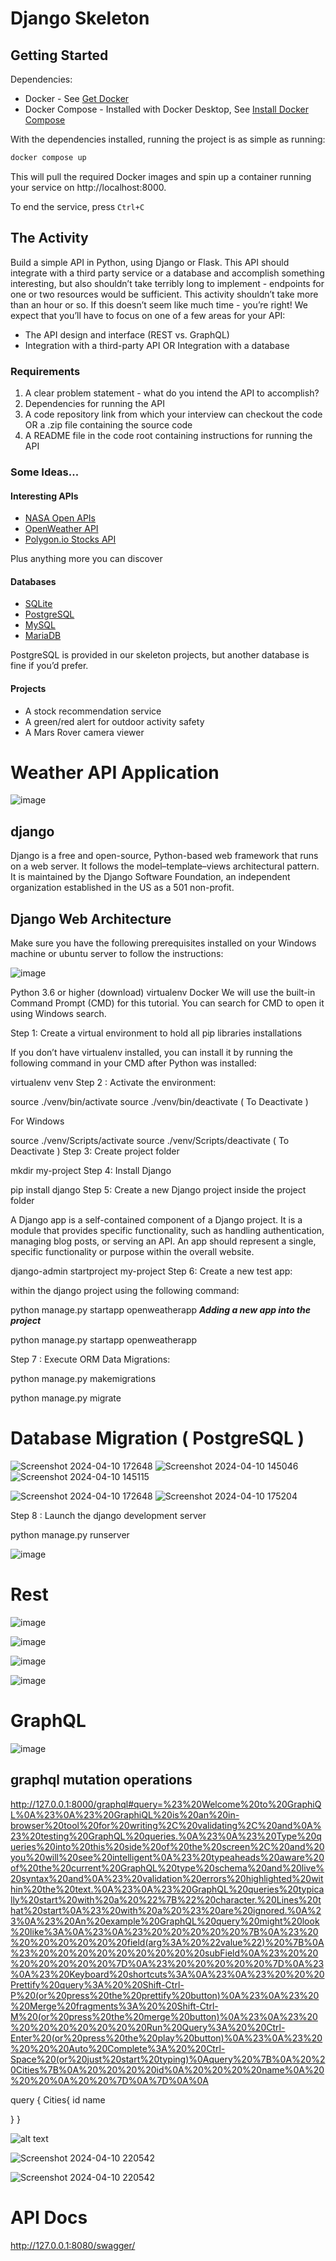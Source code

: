 # Django Skeleton

## Getting Started
Dependencies:
* Docker - See [Get Docker](https://docs.docker.com/get-docker/)
* Docker Compose - Installed with Docker Desktop, See [Install Docker Compose](https://docs.docker.com/compose/install/)

With the dependencies installed, running the project is as simple as running:
```bash
docker compose up
```

This will pull the required Docker images and spin up a container running your service on http://localhost:8000.

To end the service, press `Ctrl+C`

## The Activity
Build a simple API in Python, using Django or Flask. This API should integrate with a third party service or a database and accomplish something interesting, but also shouldn’t take terribly long to implement - endpoints for one or two resources would be sufficient. This activity shouldn’t take more than an hour or so. If this doesn’t seem like much time - you’re right! We expect that you’ll have to focus on one of a few areas for your API:
* The API design and interface (REST vs. GraphQL)
* Integration with a third-party API OR Integration with a database

### Requirements
1. A clear problem statement - what do you intend the API to accomplish?
2. Dependencies for running the API
3. A code repository link from which your interview can checkout the code OR a .zip file containing the source code
4. A README file in the code root containing instructions for running the API

### Some Ideas...
#### Interesting APIs
* [NASA Open APIs](https://api.nasa.gov/index.html)
* [OpenWeather API](https://openweathermap.org/api)
* [Polygon.io Stocks API](https://polygon.io/)

Plus anything more you can discover
#### Databases
* [SQLite](https://www.sqlite.org/index.html)
* [PostgreSQL](https://www.postgresql.org/)
* [MySQL](https://www.mysql.com/)
* [MariaDB](https://mariadb.org/)

PostgreSQL is provided in our skeleton projects, but another database is fine if you’d prefer.
#### Projects
* A stock recommendation service
* A green/red alert for outdoor activity safety
* A Mars Rover camera viewer


# Weather API Application

![image](https://github.com/joelwembo/django_quick_start_docker_2024/assets/19718580/84acea2b-0b17-49ff-9d8f-5695cd7e065c)


## django
Django is a free and open-source, Python-based web framework that runs on a web server. It follows the model–template–views architectural pattern. It is maintained by the Django Software Foundation, an independent organization established in the US as a 501 non-profit.


## Django Web Architecture
Make sure you have the following prerequisites installed on your Windows machine or ubuntu server to follow the instructions:

![image](https://github.com/joelwembo/django_quick_start_docker_2024/assets/19718580/d929b870-92ad-47ed-87aa-523e2c31b406)


Python 3.6 or higher (download)
virtualenv
Docker
We will use the built-in Command Prompt (CMD) for this tutorial. You can search for CMD to open it using Windows search.

Step 1: Create a virtual environment to hold all pip libraries installations

If you don’t have virtualenv installed, you can install it by running the following command in your CMD after Python was installed:

virtualenv venv
Step 2 : Activate the environment:

source ./venv/bin/activate
source ./venv/bin/deactivate ( To Deactivate )

For Windows

source ./venv/Scripts/activate
source ./venv/Scripts/deactivate ( To Deactivate )
Step 3: Create project folder

mkdir my-project
Step 4: Install Django

pip install django
Step 5: Create a new Django project inside the project folder

A Django app is a self-contained component of a Django project. It is a module that provides specific functionality, such as handling authentication, managing blog posts, or serving an API. An app should represent a single, specific functionality or purpose within the overall website.

django-admin startproject my-project
Step 6: Create a new test app:

within the django project using the following command:

python manage.py startapp openweatherapp
***Adding a new app into the project***

python manage.py startapp openweatherapp

Step 7 : Execute ORM Data Migrations:

python manage.py makemigrations

python manage.py migrate

# Database Migration ( PostgreSQL )

![Screenshot 2024-04-10 172648](https://github.com/joelwembo/django_quick_start_docker_2024/assets/19718580/6a55504e-44a4-4668-a92a-a573bc8be3b7)
![Screenshot 2024-04-10 145046](https://github.com/joelwembo/django_quick_start_docker_2024/assets/19718580/39ec4dda-e1e5-4d7a-9634-1cf18aa4ba8f)
![Screenshot 2024-04-10 145115](https://github.com/joelwembo/django_quick_start_docker_2024/assets/19718580/1fa8aa98-3ade-44cd-9b80-3a7d02f87ecf)


![Screenshot 2024-04-10 172648](https://github.com/joelwembo/django_quick_start_docker_2024/assets/19718580/c576b60b-925f-4f19-aa12-e671d1f07c5a)
![Screenshot 2024-04-10 175204](https://github.com/joelwembo/django_quick_start_docker_2024/assets/19718580/084efdad-c4b0-44d2-a9f8-93365f0178df)


Step 8 : Launch the django development server

python manage.py runserver


![image](https://github.com/joelwembo/django_quick_start_docker_2024/assets/19718580/5e14816e-3d34-4559-be6d-d03dfd69c8f5)

# Rest

![image](https://github.com/joelwembo/django_quick_start_docker_2024/assets/19718580/b4d2db56-4971-4db1-baf5-e95c329a3731)


![image](https://github.com/joelwembo/django_quick_start_docker_2024/assets/19718580/3d4947c0-bfaf-40f2-b40b-5496267fb1e8)

![image](https://github.com/joelwembo/django_quick_start_docker_2024/assets/19718580/140eeef7-01d1-4f4c-bcf3-0d8e84295c4c)

![image](https://github.com/joelwembo/django_quick_start_docker_2024/assets/19718580/ea370aa5-e9fd-483c-85bb-ef37b6c34ee0)



# GraphQL

![image](https://github.com/joelwembo/django_quick_start_docker_2024/assets/19718580/a1c6786f-3828-4d71-93ea-42d065e146d3)

## graphql mutation operations


http://127.0.0.1:8000/graphql#query=%23%20Welcome%20to%20GraphiQL%0A%23%0A%23%20GraphiQL%20is%20an%20in-browser%20tool%20for%20writing%2C%20validating%2C%20and%0A%23%20testing%20GraphQL%20queries.%0A%23%0A%23%20Type%20queries%20into%20this%20side%20of%20the%20screen%2C%20and%20you%20will%20see%20intelligent%0A%23%20typeaheads%20aware%20of%20the%20current%20GraphQL%20type%20schema%20and%20live%20syntax%20and%0A%23%20validation%20errors%20highlighted%20within%20the%20text.%0A%23%0A%23%20GraphQL%20queries%20typically%20start%20with%20a%20%22%7B%22%20character.%20Lines%20that%20start%0A%23%20with%20a%20%23%20are%20ignored.%0A%23%0A%23%20An%20example%20GraphQL%20query%20might%20look%20like%3A%0A%23%0A%23%20%20%20%20%20%7B%0A%23%20%20%20%20%20%20%20field(arg%3A%20%22value%22)%20%7B%0A%23%20%20%20%20%20%20%20%20%20subField%0A%23%20%20%20%20%20%20%20%7D%0A%23%20%20%20%20%20%7D%0A%23%0A%23%20Keyboard%20shortcuts%3A%0A%23%0A%23%20%20%20Prettify%20query%3A%20%20Shift-Ctrl-P%20(or%20press%20the%20prettify%20button)%0A%23%0A%23%20%20Merge%20fragments%3A%20%20Shift-Ctrl-M%20(or%20press%20the%20merge%20button)%0A%23%0A%23%20%20%20%20%20%20%20%20Run%20Query%3A%20%20Ctrl-Enter%20(or%20press%20the%20play%20button)%0A%23%0A%23%20%20%20%20Auto%20Complete%3A%20%20Ctrl-Space%20(or%20just%20start%20typing)%0Aquery%20%7B%0A%20%20Cities%7B%0A%20%20%20%20id%0A%20%20%20%20name%0A%20%20%20%0A%20%20%7D%0A%7D%0A%0A



query {
  Cities{
    id
    name
   
  }
}

![alt text](image.png)

![Screenshot 2024-04-10 220542](https://github.com/joelwembo/django_quick_start_docker_2024/assets/19718580/fb08dec8-27bb-4f2c-a762-97a3a627bc1c)

![Screenshot 2024-04-10 220542](https://github.com/joelwembo/django_quick_start_docker_2024/assets/19718580/0eb29ccc-c9ed-433a-b075-91a24bffbb22)

# API Docs

http://127.0.0.1:8080/swagger/


